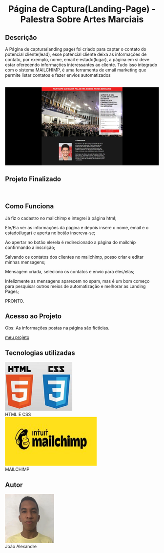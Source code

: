 <h1 align="center">  Página de Captura(Landing-Page) - Palestra Sobre Artes Marciais </h1>

<h2>Descrição</h2>
<p>A Página de captura(landing page) foi criado para captar o contato do potencial cliente(lead), esse potencial cliente deixa as informações de contato, por exemplo, nome, email e estado(lugar), a página em si deve estar oferecendo informações interessantes ao cliente. Tudo isso integrado com o sistema MAILCHIMP, é uma ferramenta de email marketing  que permite listar contatos e fazer envios automatizados</p><br>

<img src="https://github.com/Jasmg2002/Pagina-de-Captura--Landing-Page--Palestra-Sobre-Artes-Marciais/blob/main/image/photoPage.JPG">

<h2 color=green >Projeto Finalizado</h2><br>

<h2>Como Funciona</h2>
    <p>Já fiz o cadastro no mailchimp e integrei à página html;</p>
    <p>Ele/Ela ver as informações da página e depois insere o nome, email e o estado(lugar) e aperta no botão inscreva-se;</p>
    <p>Ao apertar no botão ele/ela é redirecionado a página do mailchip confirmando a inscrição;</p>
    <p>Salvando os contatos dos clientes no mailchimp, posso criar e editar minhas mensagens;</p>
    <p>Mensagem criada, seleciono os contatos e envio para eles/elas;</p>
    <p>Infelizmente as mensagens aparecem no spam, mas é um bom começo para pesquisar outros meios de automatização e melhorar as Landing Pages;</p>
    <p>PRONTO.</p>

<h2>Acesso ao Projeto</h2>
<p>Obs: As informações postas na página são fictícias.</p>

[meu projeto](https://jasmg2002.github.io/Pagina-de-Captura--Landing-Page--Palestra-Sobre-Artes-Marciais/)
   
<h2>Tecnologias utilizadas</h2>
<div>
  <img width=220px height=160px src="./image/html_css.jpg"><br>
  <span>HTML E CSS</span>
</div> 
<div>
  <img width=300px height=160px src="./image/mailchimp.jpg"><br>
  <span>MAILCHIMP</span>
</div>

<h2>Autor</h2>
<div>
  <img width=160px height=160px src="./image/minha_foto.jpg">
  <br>
  <span>João Alexandre</span>
</di>
  
